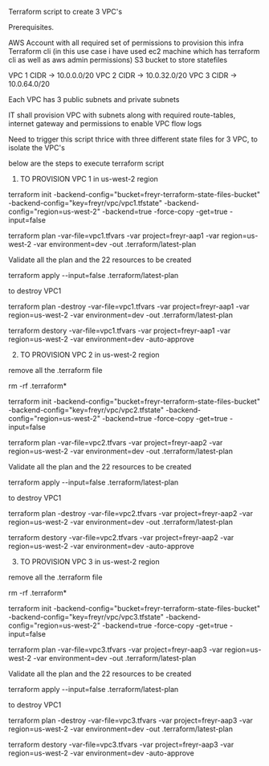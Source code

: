 Terraform script to create 3 VPC's

Prerequisites.

AWS Account with all required set of permissions to provision this infra
Terraform cli (in this use case i have used ec2 machine which has terraform cli as well as aws admin permissions)
S3 bucket to store statefiles


VPC 1 CIDR -> 10.0.0.0/20
VPC 2 CIDR -> 10.0.32.0/20
VPC 3 CIDR -> 10.0.64.0/20

Each VPC has 3 public subnets and private subnets

IT shall provision VPC with subnets along with required route-tables, internet gateway and permissions to enable VPC flow logs

Need to trigger this script thrice with three different state files for 3 VPC, to isolate the VPC's

below are the steps to execute terraform script 

1. TO PROVISION VPC 1 in us-west-2 region

terraform init -backend-config="bucket=freyr-terraform-state-files-bucket" -backend-config="key=freyr/vpc/vpc1.tfstate" -backend-config="region=us-west-2" -backend=true -force-copy -get=true -input=false

terraform plan -var-file=vpc1.tfvars -var project=freyr-aap1 -var region=us-west-2 -var environment=dev -out .terraform/latest-plan

Validate all the plan and the 22 resources to be created

terraform apply --input=false .terraform/latest-plan

to destroy VPC1

terraform plan -destroy -var-file=vpc1.tfvars -var project=freyr-aap1 -var region=us-west-2 -var environment=dev -out .terraform/latest-plan

terraform destory -var-file=vpc1.tfvars -var project=freyr-aap1 -var region=us-west-2 -var environment=dev -auto-approve


2. TO PROVISION VPC 2 in us-west-2 region

remove all the .terraform file 

rm -rf .terraform*

terraform init -backend-config="bucket=freyr-terraform-state-files-bucket" -backend-config="key=freyr/vpc/vpc2.tfstate" -backend-config="region=us-west-2" -backend=true -force-copy -get=true -input=false

terraform plan -var-file=vpc2.tfvars -var project=freyr-aap2 -var region=us-west-2 -var environment=dev -out .terraform/latest-plan

Validate all the plan and the 22 resources to be created

terraform apply --input=false .terraform/latest-plan

to destroy VPC1

terraform plan -destroy -var-file=vpc2.tfvars -var project=freyr-aap2 -var region=us-west-2 -var environment=dev -out .terraform/latest-plan

terraform destory -var-file=vpc2.tfvars -var project=freyr-aap2 -var region=us-west-2 -var environment=dev -auto-approve

3. TO PROVISION VPC 3 in us-west-2 region

remove all the .terraform file 

rm -rf .terraform*

terraform init -backend-config="bucket=freyr-terraform-state-files-bucket" -backend-config="key=freyr/vpc/vpc3.tfstate" -backend-config="region=us-west-2" -backend=true -force-copy -get=true -input=false

terraform plan -var-file=vpc3.tfvars -var project=freyr-aap3 -var region=us-west-2 -var environment=dev -out .terraform/latest-plan

Validate all the plan and the 22 resources to be created

terraform apply --input=false .terraform/latest-plan

to destroy VPC1

terraform plan -destroy -var-file=vpc3.tfvars -var project=freyr-aap3 -var region=us-west-2 -var environment=dev -out .terraform/latest-plan

terraform destory -var-file=vpc3.tfvars -var project=freyr-aap3 -var region=us-west-2 -var environment=dev -auto-approve
